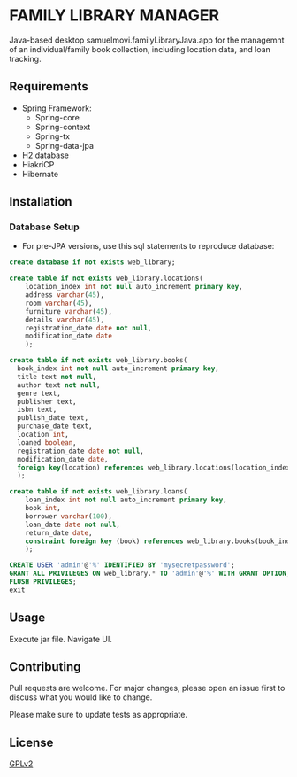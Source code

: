 # FAMILY LIBRARY MANAGER

Java-based desktop samuelmovi.familyLibraryJava.app for the managemnt of an individual/family book collection, including location data, and loan tracking.

## Requirements
- Spring Framework:
	- Spring-core
	- Spring-context
	- Spring-tx
	- Spring-data-jpa
- H2 database
- HiakriCP
- Hibernate

## Installation


### Database Setup

- For pre-JPA versions, use this sql statements to reproduce database:
```sql
create database if not exists web_library;

create table if not exists web_library.locations(
	location_index int not null auto_increment primary key,
	address varchar(45),
	room varchar(45),
	furniture varchar(45),
	details varchar(45),
	registration_date date not null,
	modification_date date
	);

create table if not exists web_library.books(
  book_index int not null auto_increment primary key,  
  title text not null, 
  author text not null,
  genre text, 
  publisher text, 
  isbn text,
  publish_date text, 
  purchase_date text,
  location int, 
  loaned boolean, 
  registration_date date not null,
  modification_date date,
  foreign key(location) references web_library.locations(location_index)
  );

create table if not exists web_library.loans(
	loan_index int not null auto_increment primary key,
	book int,
	borrower varchar(100),
	loan_date date not null,
	return_date date,
	constraint foreign key (book) references web_library.books(book_index)
	);

CREATE USER 'admin'@'%' IDENTIFIED BY 'mysecretpassword';
GRANT ALL PRIVILEGES ON web_library.* TO 'admin'@'%' WITH GRANT OPTION;
FLUSH PRIVILEGES;
exit

```


## Usage
Execute jar file. Navigate UI.


## Contributing
Pull requests are welcome. For major changes, please open an issue first to discuss what you would like to change.

Please make sure to update tests as appropriate.

## License
[GPLv2](https://choosealicense.com/licenses/gpl-2.0/)
